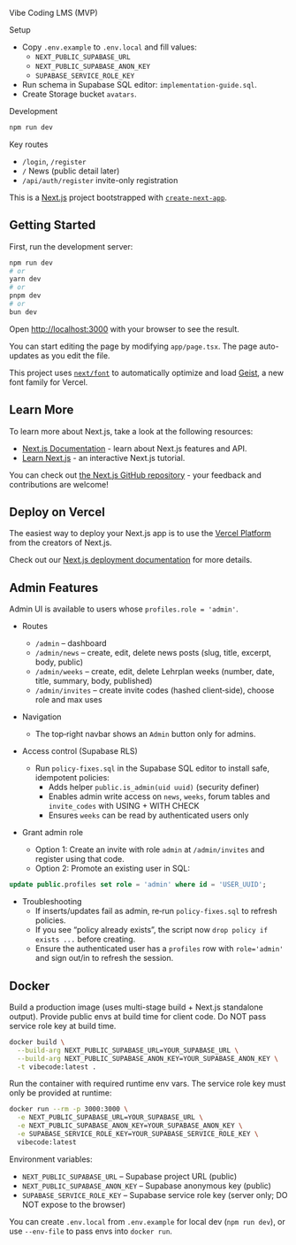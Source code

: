 Vibe Coding LMS (MVP)

Setup
- Copy `.env.example` to `.env.local` and fill values:
  - `NEXT_PUBLIC_SUPABASE_URL`
  - `NEXT_PUBLIC_SUPABASE_ANON_KEY`
  - `SUPABASE_SERVICE_ROLE_KEY`
- Run schema in Supabase SQL editor: `implementation-guide.sql`.
- Create Storage bucket `avatars`.

Development
```bash
npm run dev
```

Key routes
- `/login`, `/register`
- `/` News (public detail later)
- `/api/auth/register` invite-only registration

This is a [Next.js](https://nextjs.org) project bootstrapped with [`create-next-app`](https://nextjs.org/docs/app/api-reference/cli/create-next-app).

## Getting Started

First, run the development server:

```bash
npm run dev
# or
yarn dev
# or
pnpm dev
# or
bun dev
```

Open [http://localhost:3000](http://localhost:3000) with your browser to see the result.

You can start editing the page by modifying `app/page.tsx`. The page auto-updates as you edit the file.

This project uses [`next/font`](https://nextjs.org/docs/app/building-your-application/optimizing/fonts) to automatically optimize and load [Geist](https://vercel.com/font), a new font family for Vercel.

## Learn More

To learn more about Next.js, take a look at the following resources:

- [Next.js Documentation](https://nextjs.org/docs) - learn about Next.js features and API.
- [Learn Next.js](https://nextjs.org/learn) - an interactive Next.js tutorial.

You can check out [the Next.js GitHub repository](https://github.com/vercel/next.js) - your feedback and contributions are welcome!

## Deploy on Vercel

The easiest way to deploy your Next.js app is to use the [Vercel Platform](https://vercel.com/new?utm_medium=default-template&filter=next.js&utm_source=create-next-app&utm_campaign=create-next-app-readme) from the creators of Next.js.

Check out our [Next.js deployment documentation](https://nextjs.org/docs/app/building-your-application/deploying) for more details.

## Admin Features

Admin UI is available to users whose `profiles.role = 'admin'`.

- Routes
  - `/admin` – dashboard
  - `/admin/news` – create, edit, delete news posts (slug, title, excerpt, body, public)
  - `/admin/weeks` – create, edit, delete Lehrplan weeks (number, date, title, summary, body, published)
  - `/admin/invites` – create invite codes (hashed client‑side), choose role and max uses

- Navigation
  - The top‑right navbar shows an `Admin` button only for admins.

- Access control (Supabase RLS)
  - Run `policy-fixes.sql` in the Supabase SQL editor to install safe, idempotent policies:
    - Adds helper `public.is_admin(uid uuid)` (security definer)
    - Enables admin write access on `news`, `weeks`, forum tables and `invite_codes` with USING + WITH CHECK
    - Ensures `weeks` can be read by authenticated users only

- Grant admin role
  - Option 1: Create an invite with role `admin` at `/admin/invites` and register using that code.
  - Option 2: Promote an existing user in SQL:

```sql
update public.profiles set role = 'admin' where id = 'USER_UUID';
```

- Troubleshooting
  - If inserts/updates fail as admin, re‑run `policy-fixes.sql` to refresh policies.
  - If you see “policy already exists”, the script now `drop policy if exists ...` before creating.
  - Ensure the authenticated user has a `profiles` row with `role='admin'` and sign out/in to refresh the session.


## Docker

Build a production image (uses multi-stage build + Next.js standalone output). Provide public envs at build time for client code. Do NOT pass service role key at build time.

```bash
docker build \
  --build-arg NEXT_PUBLIC_SUPABASE_URL=YOUR_SUPABASE_URL \
  --build-arg NEXT_PUBLIC_SUPABASE_ANON_KEY=YOUR_SUPABASE_ANON_KEY \
  -t vibecode:latest .
```

Run the container with required runtime env vars. The service role key must only be provided at runtime:

```bash
docker run --rm -p 3000:3000 \
  -e NEXT_PUBLIC_SUPABASE_URL=YOUR_SUPABASE_URL \
  -e NEXT_PUBLIC_SUPABASE_ANON_KEY=YOUR_SUPABASE_ANON_KEY \
  -e SUPABASE_SERVICE_ROLE_KEY=YOUR_SUPABASE_SERVICE_ROLE_KEY \
  vibecode:latest
```

Environment variables:

- `NEXT_PUBLIC_SUPABASE_URL` – Supabase project URL (public)
- `NEXT_PUBLIC_SUPABASE_ANON_KEY` – Supabase anonymous key (public)
- `SUPABASE_SERVICE_ROLE_KEY` – Supabase service role key (server only; DO NOT expose to the browser)

You can create `.env.local` from `.env.example` for local dev (`npm run dev`), or use `--env-file` to pass envs into `docker run`.
